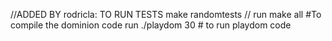 //ADDED BY rodricla: TO RUN TESTS
make randomtests
//
run make all #To compile the dominion code
run ./playdom 30 # to run playdom code

